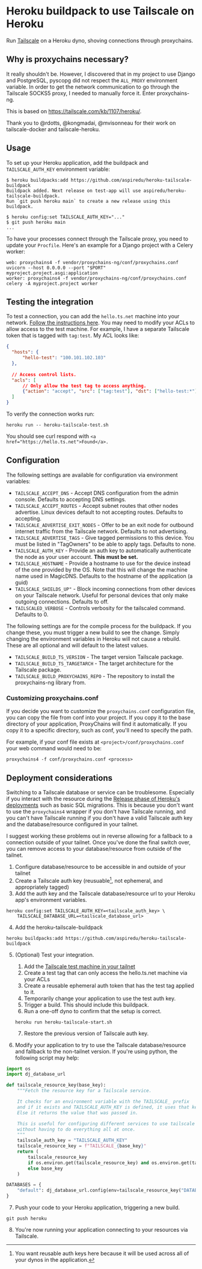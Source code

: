 # Heroku buildpack to use Tailscale on Heroku

Run [Tailscale](https://tailscale.com/) on a Heroku dyno, shoving connections through proxychains.

## Why is proxychains necessary?

It really shouldn't be. However, I discovered that in my project to use Django and PostgreSQL,
pyscopg did not respect the ``ALL_PROXY`` environment variable. In order to get the network
communication to go through the Tailscale SOCKS5 proxy, I needed to manually force it. Enter
proxychains-ng.

This is based on https://tailscale.com/kb/1107/heroku/.

Thank you to @rdotts, @kongmadai, @mvisonneau for their work on tailscale-docker and tailscale-heroku.

## Usage

To set up your Heroku application, add the buildpack and ``TAILSCALE_AUTH_KEY``
environment variable:

    $ heroku buildpacks:add https://github.com/aspiredu/heroku-tailscale-buildpack
    Buildpack added. Next release on test-app will use aspiredu/heroku-tailscale-buildpack.
    Run `git push heroku main` to create a new release using this buildpack.

    $ heroku config:set TAILSCALE_AUTH_KEY="..."
    $ git push heroku main
    ...

To have your processes connect through the Tailscale proxy, you need to update your
``Procfile``. Here's an example for a Django project with a Celery worker:

```
web: proxychains4 -f vendor/proxychains-ng/conf/proxychains.conf uvicorn --host 0.0.0.0 --port "$PORT" myproject.project.asgi:application
worker: proxychains4 -f vendor/proxychains-ng/conf/proxychains.conf celery -A myproject.project worker
```

## Testing the integration

To test a connection, you can add the ``hello.ts.net`` machine into your network.
[Follow the instructions here](https://tailscale.com/kb/1073/hello/?q=testing). You
may need to modify your ACLs to allow access to the test machine. For example, I have
a separate Tailscale token that is tagged with ``tag:test``. My ACL looks like:

```json
{
  "hosts": {
      "hello-test": "100.101.102.103"
  },
  
  // Access control lists.
  "acls": [
      // Only allow the test tag to access anything.
      {"action": "accept", "src": ["tag:test"], "dst": ["hello-test:*"]}
  ]
}
```

To verify the connection works run:

```shell
heroku run -- heroku-tailscale-test.sh
```

You should see curl respond with ``<a href="https://hello.ts.net">Found</a>.``


## Configuration

The following settings are available for configuration via environment variables:

- ``TAILSCALE_ACCEPT_DNS`` - Accept DNS configuration from the admin console. Defaults 
  to accepting DNS settings.
- ``TAILSCALE_ACCEPT_ROUTES`` - Accept subnet routes that other nodes advertise. Linux devices 
  default to not accepting routes. Defaults to accepting.
- ``TAILSCALE_ADVERTISE_EXIT_NODES`` - Offer to be an exit node for outbound internet traffic 
  from the Tailscale network. Defaults to not advertising.
- ``TAILSCALE_ADVERTISE_TAGS`` - Give tagged permissions to this device. You must be listed in 
  \"TagOwners\" to be able to apply tags. Defaults to none.
- ``TAILSCALE_AUTH_KEY`` - Provide an auth key to automatically authenticate the node as your 
  user account. **This must be set.**
- ``TAILSCALE_HOSTNAME`` - Provide a hostname to use for the device instead of the one provided 
  by the OS. Note that this will change the machine name used in MagicDNS. Defaults to the 
  hostname of the application (a guid)
- ``TAILSCALE_SHIELDS_UP"`` - Block incoming connections from other devices on your Tailscale 
  network. Useful for personal devices that only make outgoing connections. Defaults to off.
- ``TAILSCALED_VERBOSE`` - Controls verbosity for the tailscaled command. Defaults to 0.

The following settings are for the compile process for the buildpack. If you change these, you must
trigger a new build to see the change. Simply changing the environment variables in Heroku will not
cause a rebuild. These are all optional and will default to the latest values.

- ``TAILSCALE_BUILD_TS_VERSION`` - The target version Tailscale package.
- ``TAILSCALE_BUILD_TS_TARGETARCH`` - The target architecture for the Tailscale package.
- ``TAILSCALE_BUILD_PROXYCHAINS_REPO`` - The repository to install the proxychains-ng library from.

### Customizing proxychains.conf

If you decide you want to customize the ``proxychains.conf`` configuration file, you can copy the
file from conf into your project. If you copy it to the base directory of your application,
ProxyChains will find it automatically. If you copy it to a specific directory, such as conf,
you'll need to specify the path.

For example, if your conf file exists at ``<project>/conf/proxychains.conf`` your web command
would need to be:

```shell
proxychains4 -f conf/proxychains.conf <process>
```

## Deployment considerations

Switching to a Tailscale database or service can be troublesome. Especially if you interact
with the resource during the [Release phase of Heroku's deployments](https://devcenter.heroku.com/articles/release-phase)
such as basic SQL migrations. This is because you don't want to use the ``proxychains4``
wrapper if you don't have Tailscale running, and you can't have Tailscale running if you
don't have a valid Tailscale auth key and the database/resource configured in your tailnet.

I suggest working these problems out in reverse allowing for a fallback to a connection
outside of your tailnet. Once you've done the final switch over, you can remove access
to your database/resource from outside of the tailnet.

1. Configure database/resource to be accessible in and outside of your tailnet
2. Create a Tailscale auth key (reusuable[^1], not ephemeral, and appropriately tagged)
3. Add the auth key and the Tailscale database/resource url to your Heroku app's environment variables.

```shell
heroku config:set TAILSCALE_AUTH_KEY=<tailscale_auth_key> \
    TAILSCALE_DATABASE_URL=<tailscale_database_url>
```

4. Add the heroku-tailscale-buildpack

```shell
heroku buildpacks:add https://github.com/aspiredu/heroku-tailscale-buildpack
```

5. (Optional) Test your integration.
    1. Add the [Tailscale test machine in your tailnet](https://tailscale.com/kb/1073/hello/?q=test)
    2. Create a test tag that can only access the hello.ts.net machine via your ACLs
    3. Create a reusable ephemeral auth token that has the test tag applied to it.
    4. Temporarily change your application to use the test auth key.
    5. Trigger a build. This should include this buildpack.
    6. Run a one-off dyno to confirm that the setup is correct.

    ```shell
    heroku run heroku-tailscale-start.sh
    ```
    7. Restore the previous version of Tailscale auth key.

6. Modify your application to try to use the Tailscale database/resource and fallback to
   the non-tailnet version. If you're using python, the following script may help:

```python
import os
import dj_database_url

def tailscale_resource_key(base_key):
    """Fetch the resource key for a Tailscale service.

    It checks for an environment variable with the TAILSCALE_ prefix
    and if it exists and TAILSCALE_AUTH_KEY is defined, it uses that key.
    Else it returns the value that was passed in.

    This is useful for configuring different services to use tailscale
    without having to do everything all at once.
    """
    tailscale_auth_key = "TAILSCALE_AUTH_KEY"
    tailscale_resource_key = f"TAILSCALE_{base_key}"
    return (
        tailscale_resource_key
        if os.environ.get(tailscale_resource_key) and os.environ.get(tailscale_auth_key)
        else base_key
    )

DATABASES = {
    "default": dj_database_url.config(env=tailscale_resource_key("DATABASE_URL"))
}
```
7. Push your code to your Heroku application, triggering a new build.

```shell
git push heroku
```
8. You're now running your application connecting to your resources via Tailscale.

[^1]: You want reusable auth keys here because it will be used across all of your dynos
      in the application.

